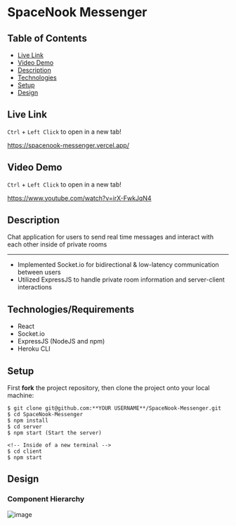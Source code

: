 # SpaceNook Messenger

## Table of Contents

* [Live Link](#live-link)
* [Video Demo](#video-demo)
* [Description](#description)
* [Technologies](#technologies)
* [Setup](#setup)
* [Design](#design)

<a name="live-link"/>

## Live Link

`Ctrl` + `Left Click` to open in a new tab!

https://spacenook-messenger.vercel.app/

<a name="video-demo"/>

## Video Demo

`Ctrl` + `Left Click` to open in a new tab!

https://www.youtube.com/watch?v=irX-FwkJqN4

<a name="description"/>

## Description

Chat application for users to send real time messages and interact with each other inside of private rooms

________________________________________________________________________

- Implemented Socket.io for bidirectional & low-latency communication between users
- Utilized ExpressJS to handle private room information and server-client interactions

<a name="technologies"/>

## Technologies/Requirements

- React
- Socket.io
- ExpressJS (NodeJS and npm)
- Heroku CLI

<a name="setup"/>

## Setup

First **fork** the project repository, then clone the project onto your local machine:
```
$ git clone git@github.com:**YOUR USERNAME**/SpaceNook-Messenger.git
$ cd SpaceNook-Messenger
$ npm install
$ cd server
$ npm start (Start the server)

<!-- Inside of a new terminal -->
$ cd client
$ npm start
```

<a name="design"/>

## Design

### Component Hierarchy

![image](https://i.imgur.com/VkuF6BB.png)
